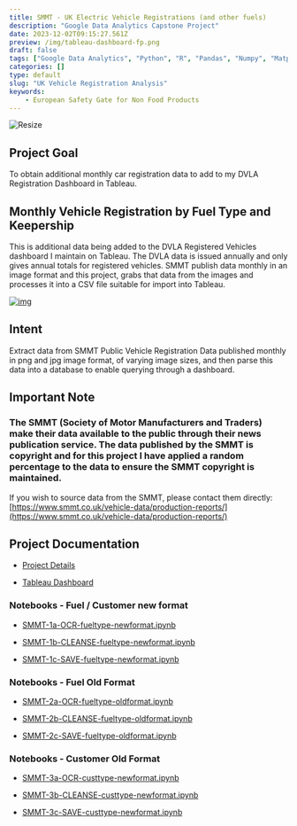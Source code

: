 ```yaml
---
title: SMMT - UK Electric Vehicle Registrations (and other fuels)
description: "Google Data Analytics Capstone Project"
date: 2023-12-02T09:15:27.561Z
preview: /img/tableau-dashboard-fp.png
draft: false
tags: ["Google Data Analytics", "Python", "R", "Pandas", "Numpy", "Matplotlib"]
categories: []
type: default
slug: "UK Vehicle Registration Analysis"
keywords:
    - European Safety Gate for Non Food Products
---
```


![Resize](/img/tableau-dashboard-fp.png?height=480)

## Project Goal

To obtain additional monthly car registration data to add to my DVLA Registration Dashboard in Tableau.

## Monthly Vehicle Registration by Fuel Type and Keepership

This is additional data being added to the DVLA Registered Vehicles dashboard I maintain on Tableau. The DVLA data is issued annually and only gives annual totals for registered vehicles. SMMT publish data monthly in an image format and this project, grabs that data from the images and processes it into a CSV file suitable for import into Tableau.

[![img](/img/tableau-dashboard-fp.png)](https://public.tableau.com/app/profile/rod.slater/viz/VehiclesRegisteredforUKdf_VEH0220/FrontPage)

## Intent

Extract data from SMMT Public Vehicle Registration Data published monthly in png and jpg image format, of varying image sizes, and then parse this data into a database to enable querying through a dashboard.

## Important Note

### The SMMT (Society of Motor Manufacturers and Traders) make their data available to the public through their news publication service. The data published by the SMMT is copyright and for this project I have applied a random percentage to the data to ensure the SMMT copyright is maintained.

If you wish to source data from the SMMT, please contact them directly: [https://www.smmt.co.uk/vehicle-data/production-reports/](https://www.smmt.co.uk/vehicle-data/production-reports/)

## Project Documentation

- [Project Details](https://rodders.me/smmt_project/docs/SMMT-Project-stage-breakdown.php)

- [Tableau Dashboard](https://public.tableau.com/views/VehiclesRegisteredforUKdf_VEH0220/FrontPage?:language=en-GB&:display_count=n&:origin=viz_share_link)

### Notebooks - Fuel / Customer new format

- [SMMT-1a-OCR-fueltype-newformat.ipynb](https://rodders.me/smmt_project/docs/SMMT-1a-OCR-fueltype-newformat.php)

- [SMMT-1b-CLEANSE-fueltype-newformat.ipynb](https://rodders.me/smmt_project/docs/SMMT-1b-CLEANSE-fueltype-newformat.php)

- [SMMT-1c-SAVE-fueltype-newformat.ipynb](https://rodders.me/smmt_project/docs/SMMT-1c-SAVE-fueltype-newformat.php)

### Notebooks - Fuel Old Format

- [SMMT-2a-OCR-fueltype-oldformat.ipynb](https://rodders.me/smmt_project/docs/SMMT-2a-OCR-fueltype-oldformat.php)

- [SMMT-2b-CLEANSE-fueltype-oldformat.ipynb](https://rodders.me/smmt_project/docs/SMMT-2b-CLEANSE-fueltype-oldformat.php)

- [SMMT-2c-SAVE-fueltype-oldformat.ipynb](https://rodders.me/smmt_project/docs/SMMT-2c-SAVE-fueltype-oldformat.php)

### Notebooks - Customer Old Format

- [SMMT-3a-OCR-custtype-newformat.ipynb](https://rodders.me/smmt_project/docs/SMMT-3a-OCR-custtype-newformat.php)

- [SMMT-3b-CLEANSE-custtype-newformat.ipynb](https://rodders.me/smmt_project/docs/SMMT-3b-CLEANSE-custtype-newformat.php)

- [SMMT-3c-SAVE-custtype-newformat.ipynb](https://rodders.me/smmt_project/docs/SMMT-3c-SAVE-custtype-newformat.php)
